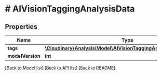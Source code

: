 # # AIVisionTaggingAnalysisData

## Properties

| Name        | Type          | Description   | Notes         |
|------------ | ------------- | ------------- | ------------- |
| **tags** | [**\Cloudinary\Analysis\Model\AIVisionTaggingAnalysisDataTagsInner[]**](AIVisionTaggingAnalysisDataTagsInner.md) |  | |
| **modelVersion** | **int** |  | [optional] |

[[Back to Model list]](../../README.md#models)
[[Back to API list]](../../README.md#api-endpoints)
[[Back to README]](../../README.md)
